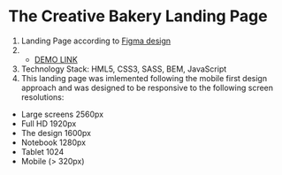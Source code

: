 # The Creative Bakery Landing Page
1. Landing Page according to [Figma design](https://www.figma.com/file/dY3izAm0Vspsmra4lQWQIP/Bakerlab-FE-students?node-id=0%3A1)
2. - [DEMO LINK](https://MabuzaM.github.io/the_creative_bakery_landingPage/)
3. Technology Stack: HML5, CSS3, SASS, BEM, JavaScript
4. This landing page was imlemented following the mobile first design approach and was designed to be responsive to the following screen resolutions:

- Large screens 2560px
- Full HD 1920px
- The design 1600px
- Notebook 1280px
- Tablet 1024
- Mobile (> 320px)

